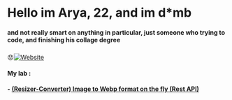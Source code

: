 # Hello im Arya, 22, and im d*mb
#### and not really smart on anything in particular, just someone who trying to code, and finishing his collage degree 
##### 
:worried:[![Website](https://img.shields.io/badge/LinkedIn-0077B5?style=for-the-badge&logo=linkedin&logoColor=white)](https://www.linkedin.com/in/arya-rangga-kusuma)

#### My lab :
#### - [(Resizer-Converter) Image to Webp format on the fly (Rest API)](https://iwebp.projectxi.my.id/ "Heading link")
